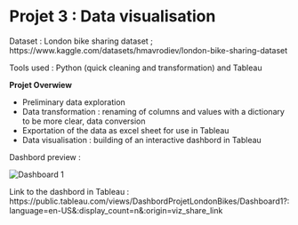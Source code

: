 # Projet 3 : Data visualisation

<p> Dataset : London bike sharing dataset ; https://www.kaggle.com/datasets/hmavrodiev/london-bike-sharing-dataset </p>
<p> Tools used : Python (quick cleaning and transformation) and Tableau </p>

**Projet Overwiew**
- Preliminary data exploration
- Data transformation : renaming of columns and values with a dictionary to be more clear, data conversion
- Exportation of the data as excel sheet for use in Tableau
- Data visualisation : building of an interactive dashbord in Tableau

<p> Dashbord preview : </p>

![Dashboard 1](https://github.com/JessAhdj/DataScience-Portfolio/assets/128965546/1ed7ed6b-2b5b-47ae-ba3d-7957d2277d1f)

<p> Link to the dashbord in Tableau : https://public.tableau.com/views/DashbordProjetLondonBikes/Dashboard1?:language=en-US&:display_count=n&:origin=viz_share_link </p>
